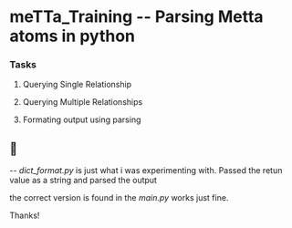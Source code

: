 # meTTa_Training -- Parsing Metta atoms in python

### Tasks
1. Querying Single Relationship

2. Querying Multiple Relationships

3. Formating output using parsing

## 📒
-- *dict_format.py* is just what i was experimenting with. Passed the retun value as a string and parsed the output

the correct version is found in the *main.py* works just fine.



Thanks!